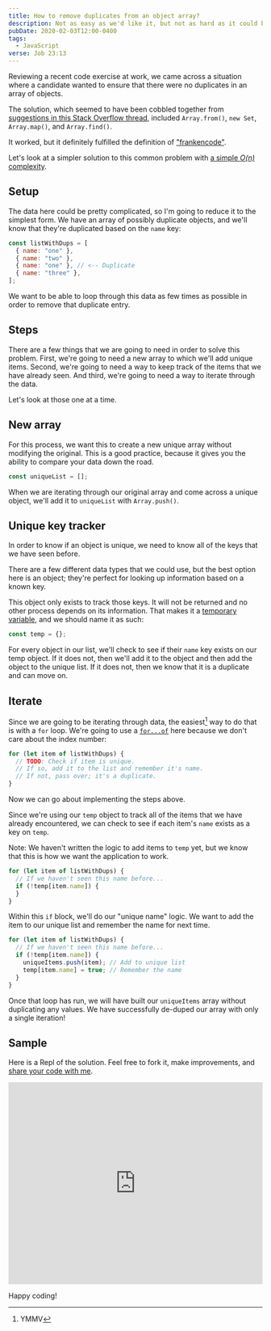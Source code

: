 ```yaml
---
title: How to remove duplicates from an object array?
description: Not as easy as we'd like it, but not as hard as it could be
pubDate: 2020-02-03T12:00-0400
tags:
  - JavaScript
verse: Job 23:13
---
```


Reviewing a recent code exercise at work, we came across a situation where a
candidate wanted to ensure that there were no duplicates in an array of objects.

The solution, which seemed to have been cobbled together from
[suggestions in this Stack Overflow thread](https://stackoverflow.com/questions/2218999/remove-duplicates-from-an-array-of-objects-in-javascript),
included `Array.from()`, `new Set`, `Array.map()`, and `Array.find()`.

It worked, but it definitely fulfilled the definition of
["frankencode"](https://www.urbandictionary.com/define.php?term=Frankencode).

Let's look at a simpler solution to this common problem with
[a simple _O(n)_ complexity](https://en.wikipedia.org/wiki/Big_O_notation).

## Setup

The data here could be pretty complicated, so I'm going to reduce it to the
simplest form. We have an array of possibly duplicate objects, and we'll know
that they're duplicated based on the `name` key:

```js
const listWithDups = [
  { name: "one" },
  { name: "two" },
  { name: "one" }, // <-- Duplicate
  { name: "three" },
];
```

We want to be able to loop through this data as few times as possible in order
to remove that duplicate entry.

## Steps

There are a few things that we are going to need in order to solve this problem.
First, we're going to need a new array to which we'll add unique items. Second,
we're going to need a way to keep track of the items that we have already seen.
And third, we're going to need a way to iterate through the data.

Let's look at those one at a time.

## New array

For this process, we want this to create a new unique array without modifying
the original. This is a good practice, because it gives you the ability to
compare your data down the road.

```js
const uniqueList = [];
```

When we are iterating through our original array and come across a unique
object, we'll add it to `uniqueList` with `Array.push()`.

## Unique key tracker

In order to know if an object is unique, we need to know all of the keys that we
have seen before.

There are a few different data types that we could use, but the best option here
is an object; they're perfect for looking up information based on a known key.

This object only exists to track those keys. It will not be returned and no
other process depends on its information. That makes it a
[temporary variable](https://en.wikipedia.org/wiki/Temporary_variable), and we
should name it as such:

```js
const temp = {};
```

For every object in our list, we'll check to see if their `name` key exists on
our temp object. If it does not, then we'll add it to the object and then add
the object to the unique list. If it does not, then we know that it is a
duplicate and can move on.

## Iterate

Since we are going to be iterating through data, the easiest[^1] way to do that
is with a `for` loop. We're going to use a
[`for...of`](https://developer.mozilla.org/en-US/docs/Web/JavaScript/Reference/Statements/for...of)
here because we don't care about the index number:

```js
for (let item of listWithDups) {
  // TODO: Check if item is unique.
  // If so, add it to the list and remember it's name.
  // If not, pass over; it's a duplicate.
}
```

Now we can go about implementing the steps above.

Since we're using our `temp` object to track all of the items that we have
already encountered, we can check to see if each item's `name` exists as a key
on `temp`.

Note: We haven't written the logic to add items to `temp` yet, but we know that
this is how we want the application to work.

<!-- ```js/2 -->

```js
for (let item of listWithDups) {
  // If we haven't seen this name before...
  if (!temp[item.name]) {
  }
}
```

Within this `if` block, we'll do our "unique name" logic. We want to add the
item to our unique list and remember the name for next time.

<!-- ```js/3-4 -->

```js
for (let item of listWithDups) {
  // If we haven't seen this name before...
  if (!temp[item.name]) {
    uniqueItems.push(item); // Add to unique list
    temp[item.name] = true; // Remember the name
  }
}
```

Once that loop has run, we will have built our `uniqueItems` array without
duplicating any values. We have successfully de-duped our array with only a
single iteration!

## Sample

Here is a Repl of the solution. Feel free to fork it, make improvements, and
[share your code with me](#comment-link).

<iframe height="400px" width="100%" src="https://repl.it/@SeanMcP/Unique-items-in-array?lite=true" scrolling="no" frameborder="no" allowtransparency="true" allowfullscreen="true" sandbox="allow-forms allow-pointer-lock allow-popups allow-same-origin allow-scripts allow-modals"></iframe>

Happy coding!

[^1]: YMMV
